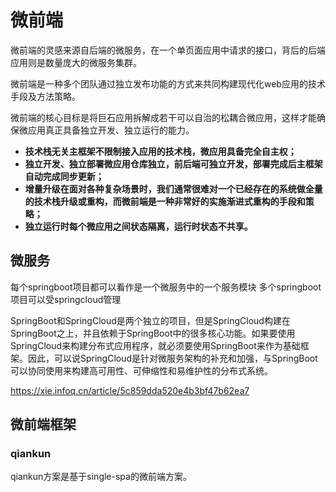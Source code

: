 # 微前端

微前端的灵感来源自后端的微服务，在一个单页面应用中请求的接口，背后的后端应用则是数量庞大的微服务集群。

微前端是一种多个团队通过独立发布功能的方式来共同构建现代化web应用的技术手段及方法策略。

微前端的核心目标是将巨石应用拆解成若干可以自治的松耦合微应用，这样才能确保微应用真正具备独立开发、独立运行的能力。

* **技术栈无关主框架不限制接入应用的技术栈，微应用具备完全自主权；**
* **独立开发、独立部署微应用仓库独立，前后端可独立开发，部署完成后主框架自动完成同步更新；**
* **增量升级在面对各种复杂场景时，我们通常很难对一个已经存在的系统做全量的技术栈升级或重构，而微前端是一种非常好的实施渐进式重构的手段和策略；**
* **独立运行时每个微应用之间状态隔离，运行时状态不共享。**

## 微服务

每个springboot项目都可以看作是一个微服务中的一个服务模块  多个springboot项目可以受springcloud管理

SpringBoot和SpringCloud是两个独立的项目，但是SpringCloud构建在SpringBoot之上，并且依赖于SpringBoot中的很多核心功能。如果要使用SpringCloud来构建分布式应用程序，就必须要使用SpringBoot来作为基础框架。因此，可以说SpringCloud是针对微服务架构的补充和加强，与SpringBoot可以协同使用来构建高可用性、可伸缩性和易维护性的分布式系统。

https://xie.infoq.cn/article/5c859dda520e4b3bf47b62ea7

## 微前端框架

### qiankun

qiankun方案是基于single-spa的微前端方案。
